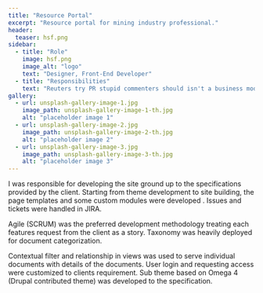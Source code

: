 ```yaml
---
title: "Resource Portal"
excerpt: "Resource portal for mining industry professional."
header:
  teaser: hsf.png
sidebar:
  - title: "Role"
    image: hsf.png
    image_alt: "logo"
    text: "Designer, Front-End Developer"
  - title: "Responsibilities"
    text: "Reuters try PR stupid commenters should isn't a business model"
gallery:
  - url: unsplash-gallery-image-1.jpg
    image_path: unsplash-gallery-image-1-th.jpg
    alt: "placeholder image 1"
  - url: unsplash-gallery-image-2.jpg
    image_path: unsplash-gallery-image-2-th.jpg
    alt: "placeholder image 2"
  - url: unsplash-gallery-image-3.jpg
    image_path: unsplash-gallery-image-3-th.jpg
    alt: "placeholder image 3"
---
```


I was responsible for developing the site ground up to the specifications provided by the client. Starting
from theme development to site building, the page templates and some custom modules were
developed . Issues and tickets were handled in JIRA. 

Agile (SCRUM) was the preferred development
methodology treating each features request from the client as a story. Taxonomy was heavily deployed
for document categorization.

 Contextual filter and relationship in views was used to serve individual
documents with details of the documents. User login and requesting access were customized to clients
requirement. Sub theme based on Omega 4 (Drupal contributed theme) was developed to the specification.